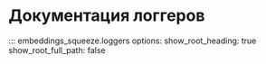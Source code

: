 # Документация логгеров

::: embeddings_squeeze.loggers
    options:
      show_root_heading: true
      show_root_full_path: false